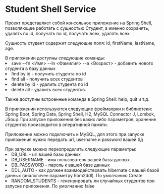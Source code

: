 <h1>Student Shell Service</h1>
<p>Проект представляет собой консольное приложение на Spring Shell, позволяющее работать с сущностью Студент,
а именно сохранять, удалять по id, получать по id, получать всех, удалять всех.</p>
<p>Сущность студент содержит следующие поля: id, firstName, lastName, age.</p>
В приложении доступны следующие команды:
<ui>
<li>save --fn <Имя> --ln <Фамилия> --a <Возраст> - добавить нового студента в базу данных</li>
<li>find by id <id> - получить студента по id
<li>find all - получить всех студентов
<li>delete by id <id> - удалить студента по id
<li>delete all - удалить всех студентов.
</ui>
<p>Также доступны встроенные команда в Spring Shell: help, quit и т.д.</p>
<p>В приложении используются следующие фреймворки и библиотеки: Spring Boot, Spring Data, Spring Shell, H2, MySQL Connector J, Lombok, JSoup
При запуске приложения без каких либо параметров, хранение студентов производится в оперативной памяти.</p>
<p>Приложение можно подключить к MySQL, для этого при запуске приложения нужно передать url, username и password вашей бд</p>
При запуске можно переопределить следующие параметры:
<ui>
<li>DB_URL - url вашей базы данных</li>
<li>DB_USERNAME - имя пользователя вашей базы данных</li>
<li>DB_PASSWORD - пароль к вашей базе данных</li>
<li>DDL_AUTO - как должен взаимодействовать hibernate с вашей базой данных (аналогичен параметру hbm2ddl). По умолчанию Create</li>
<li>RANDOM_STUDENTS - гененрировать ли случайных студентов при запуске приложения. По умолчанию false</li>
</ui>
